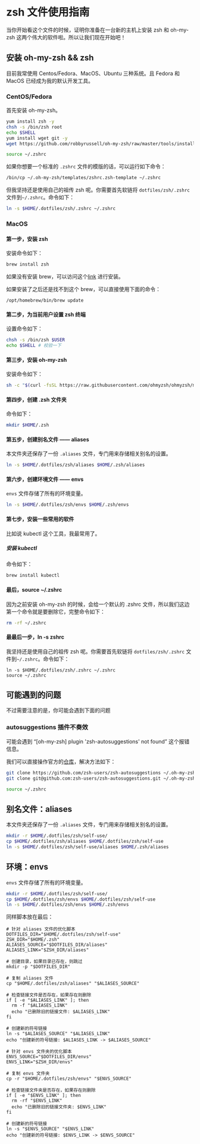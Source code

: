 # zsh 文件使用指南

当你开始看这个文件的时候，证明你准备在一台新的主机上安装 zsh 和 oh-my-zsh 这两个伟大的软件啦。所以让我们现在开始吧！

## 安装 oh-my-zsh && zsh

目前我常使用 Centos/Fedora、MacOS、Ubuntu 三种系统。且 Fedora 和 MacOS 已经成为我的默认开发工具。

### CentOS/Fedora

首先安装 oh-my-zsh。

```bash
yum install zsh -y
chsh -s /bin/zsh root
echo $SHELL
yum install wget git -y
wget https://github.com/robbyrussell/oh-my-zsh/raw/master/tools/install.sh -O - | zsh

source ~/.zshrc
```

如果你想要一个标准的 `.zshrc` 文件的模版的话，可以运行如下命令：

```bash
/bin/cp ~/.oh-my-zsh/templates/zshrc.zsh-template ~/.zshrc
```

但我坚持还是使用自己的祖传 zsh 呢。你需要首先软链将 `dotfiles/zsh/.zshrc` 文件到`~/.zshrc`。命令如下：

```bash
ln -s $HOME/.dotfiles/zsh/.zshrc ~/.zshrc
```

### MacOS

#### 第一步，安装 zsh

安装命令如下：

```sh
brew install zsh
```

如果没有安装 brew，可以访问这个[link](https://docs.brew.sh/Installation#:~:text=homebrew%2Dcore%20here-,/bin/bash%20%2Dc%20%22%24(curl%20%2DfsSL%20https%3A//raw.githubusercontent.com/Homebrew/install/master/install.sh)%22,-The%20default%20Git) 进行安装。

如果安装了之后还是找不到这个 brew，可以直接使用下面的命令：

```shell
/opt/homebrew/bin/brew update
```

#### 第二步，为当前用户设置 zsh 终端

设置命令如下：

```sh
chsh -s /bin/zsh $USER
echo $SHELL # 校验一下
```

#### 第三步，安装 oh-my-zsh

安装命令如下：

```sh
sh -c "$(curl -fsSL https://raw.githubusercontent.com/ohmyzsh/ohmyzsh/master/tools/install.sh)"
```

#### 第四步，创建 .zsh 文件夹

命令如下：

```sh
mkdir $HOME/.zsh
```

#### 第五步，创建别名文件 —— aliases

本文件夹还保存了一份 `.aliases` 文件，专门用来存储相关别名的设置。

```sh
ln -s $HOME/.dotfiles/zsh/aliases $HOME/.zsh/aliases
```

#### 第六步，创建环境文件 —— envs

`envs` 文件存储了所有的环境变量。

```sh
ln -s $HOME/.dotfiles/zsh/envs $HOME/.zsh/envs
```

#### 第七步，安装一些常用的软件

比如说 kubectl 这个工具，我最常用了。

##### 安装 kubectl

命令如下：

```sh
brew install kubectl
```

#### 最后，source ~/.zshrc

因为之前安装 oh-my-zsh 的时候，会给一个默认的 .zshrc 文件，所以我们这边第一个命令就是要删除它，完整命令如下：

```sh
rm -rf ~/.zshrc
```

#### 最最后一步，ln -s zshrc

我坚持还是使用自己的祖传 zsh 呢。你需要首先软链将 `dotfiles/zsh/.zshrc` 文件到`~/.zshrc`。命令如下：

```shell
ln -s $HOME/.dotfiles/zsh/.zshrc ~/.zshrc
source ~/.zshrc
```

## 可能遇到的问题

不过需要注意的是，你可能会遇到下面的问题

### autosuggestions 插件不奏效

可能会遇到 “[oh-my-zsh] plugin 'zsh-autosuggestions' not found” 这个报错信息。

我们可以直接操作官方的[仓库](https://github.com/zsh-users/zsh-autosuggestions)，解决方法如下：

```bash
git clone https://github.com/zsh-users/zsh-autosuggestions ~/.oh-my-zsh/custom/plugins/zsh-autosuggestions
git clone git@github.com:zsh-users/zsh-autosuggestions.git ~/.oh-my-zsh/custom/plugins/zsh-autosuggestions

source ~/.zshrc
```

## 别名文件：aliases

本文件夹还保存了一份 `.aliases` 文件，专门用来存储相关别名的设置。

```sh
mkdir -r $HOME/.dotfiles/zsh/self-use/
cp $HOME/.dotfiles/zsh/aliases $HOME/.dotfiles/zsh/self-use
ln -s $HOME/.dotfiles/zsh/self-use/aliases $HOME/.zsh/aliases
```

## 环境：envs

`envs` 文件存储了所有的环境变量。

```sh
mkdir -r $HOME/.dotfiles/zsh/self-use/
cp $HOME/.dotfiles/zsh/envs $HOME/.dotfiles/zsh/self-use
ln -s $HOME/.dotfiles/zsh/envs $HOME/.zsh/envs
```
同样脚本放在最后：

```shell
# 针对 aliases 文件的优化脚本
DOTFILES_DIR="$HOME/.dotfiles/zsh/self-use"
ZSH_DIR="$HOME/.zsh"
ALIASES_SOURCE="$DOTFILES_DIR/aliases"
ALIASES_LINK="$ZSH_DIR/aliases"

# 创建目录，如果目录已存在，则跳过
mkdir -p "$DOTFILES_DIR"

# 复制 aliases 文件
cp "$HOME/.dotfiles/zsh/aliases" "$ALIASES_SOURCE"

# 检查链接文件是否存在，如果存在则删除
if [ -e "$ALIASES_LINK" ]; then
  rm -f "$ALIASES_LINK"
  echo "已删除旧的链接文件: $ALIASES_LINK"
fi

# 创建新的符号链接
ln -s "$ALIASES_SOURCE" "$ALIASES_LINK"
echo "创建新的符号链接: $ALIASES_LINK -> $ALIASES_SOURCE"

# 针对 envs 文件夹的优化脚本
ENVS_SOURCE="$DOTFILES_DIR/envs"
ENVS_LINK="$ZSH_DIR/envs"

# 复制 envs 文件夹
cp -r "$HOME/.dotfiles/zsh/envs" "$ENVS_SOURCE"

# 检查链接文件夹是否存在，如果存在则删除
if [ -e "$ENVS_LINK" ]; then
  rm -rf "$ENVS_LINK"
  echo "已删除旧的链接文件夹: $ENVS_LINK"
fi

# 创建新的符号链接
ln -s "$ENVS_SOURCE" "$ENVS_LINK"
echo "创建新的符号链接: $ENVS_LINK -> $ENVS_SOURCE"
```
